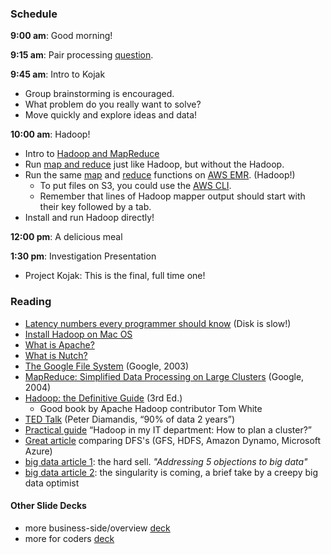 ### Schedule

**9:00 am**: Good morning!

**9:15 am**: Pair processing [question](pair.md).

**9:45 am**: Intro to Kojak

 * Group brainstorming is encouraged.
 * What problem do you really want to solve?
 * Move quickly and explore ideas and data!

**10:00 am**: Hadoop!

 * Intro to [Hadoop and MapReduce](hadoop_mapreduce.pdf)
 * Run [map and reduce](map_reduce.md) just like Hadoop, but without the Hadoop.
 * Run the same [map](map.py) and [reduce](reduce.py) functions on [AWS EMR](http://aws.amazon.com/elasticmapreduce/). (Hadoop!)
     * To put files on S3, you could use the [AWS CLI](aws_cli.md).
     * Remember that lines of Hadoop mapper output should start with their key followed by a tab.
 * Install and run Hadoop directly!

**12:00 pm**: A delicious meal

**1:30 pm**: Investigation Presentation

 * Project Kojak: This is the final, full time one!


### Reading

 * [Latency numbers every programmer should know](https://gist.github.com/hellerbarde/2843375) (Disk is slow!)
 * [Install Hadoop on Mac OS](http://amodernstory.com/2014/09/23/installing-hadoop-on-mac-osx-yosemite/)
 * [What is Apache?](http://www.apache.org/foundation/faq.html#what)
 * [What is Nutch?](http://en.wikipedia.org/wiki/Nutch)
 * [The Google File System](http://static.googleusercontent.com/media/research.google.com/en/us/archive/gfs-sosp2003.pdf) (Google, 2003)
 * [MapReduce: Simplified Data Processing on Large Clusters](http://static.googleusercontent.com/media/research.google.com/en/us/archive/mapreduce-osdi04.pdf) (Google, 2004)
 * [Hadoop: the Definitive Guide](http://it-ebooks.info/book/635/) (3rd Ed.)
     * Good book by Apache Hadoop contributor Tom White
 * [TED Talk](http://www.ted.com/talks/peter_diamandis_abundance_is_our_future) (Peter Diamandis, “90% of data 2 years”)
 * [Practical guide](http://blog.octo.com/en/hadoop-in-my-it-department-how-to-plan-a-cluster/) “Hadoop in my IT department: How to plan a cluster?”
 * [Great article](http://arstechnica.com/business/2012/01/the-big-disk-drive-in-the-sky-how-the-giants-of-the-web-store-big-data) comparing DFS's (GFS, HDFS, Amazon Dynamo, Microsoft Azure)
 * [big data article 1](http://blog.infochimps.com/2014/01/31/big-data-case-optimism/): the hard sell. *"Addressing 5 objections to big data"*
 * [big data article 2](http://smartdatacollective.com/gilallouche/277536/addressing-5-objections-big-data): the singularity is coming, a brief take by a creepy big data optimist


#### Other Slide Decks

* more business-side/overview [deck](http://www.slideshare.net/sudhakara_st/hadoop-intruduction)
* more for coders [deck](http://www.slideshare.net/gordonrios/tarragona-2010-10-29)
